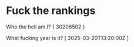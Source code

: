 # Fuck the rankings

Who the hell am I?
{ 30206502 }

What fucking year is it?
[ 2025-03-20T13:20:00Z ]
